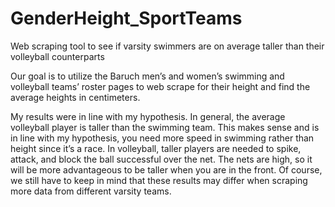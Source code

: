 # GenderHeight_SportTeams
Web scraping tool to see if varsity swimmers are on average taller than their volleyball counterparts

Our goal is to utilize the Baruch men’s and women’s swimming and volleyball teams’ roster pages to web scrape for their height and find the average heights in centimeters.

My results were in line with my hypothesis. In general, the average volleyball player is taller than the swimming team. This makes sense and is in line with my hypothesis, you need more speed in swimming rather than height since it’s a race. In volleyball, taller players are needed to spike, attack, and block the ball successful over the net. The nets are high, so it will be more advantageous to be taller when you are in the front. Of course, we still have to keep in mind that these results may differ when scraping more data from different varsity teams. 
 
